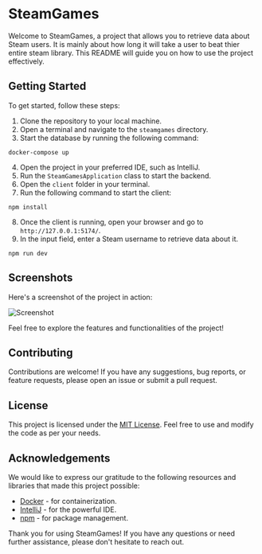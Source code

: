 # SteamGames

Welcome to SteamGames, a project that allows you to retrieve data about Steam users. It is mainly about how long it will take a user to beat thier entire steam library. This README will guide you on how to use the project effectively.

## Getting Started

To get started, follow these steps:

1. Clone the repository to your local machine.
2. Open a terminal and navigate to the `steamgames` directory.
3. Start the database by running the following command:
```
docker-compose up
```
4. Open the project in your preferred IDE, such as IntelliJ.
5. Run the `SteamGamesApplication` class to start the backend.
6. Open the `client` folder in your terminal.
7. Run the following command to start the client:
```
npm install
```
8. Once the client is running, open your browser and go to `http://127.0.0.1:5174/`.
9. In the input field, enter a Steam username to retrieve data about it.
```
npm run dev
```
## Screenshots

Here's a screenshot of the project in action:

![Screenshot](https://github.com/dIB59/steamgames/assets/63118347/ead8bd6f-77c0-41cd-959e-d2360df99fb1)

Feel free to explore the features and functionalities of the project!

## Contributing

Contributions are welcome! If you have any suggestions, bug reports, or feature requests, please open an issue or submit a pull request.

## License

This project is licensed under the [MIT License](LICENSE). Feel free to use and modify the code as per your needs.

## Acknowledgements

We would like to express our gratitude to the following resources and libraries that made this project possible:

- [Docker](https://www.docker.com/) - for containerization.
- [IntelliJ](https://www.jetbrains.com/idea/) - for the powerful IDE.
- [npm](https://www.npmjs.com/) - for package management.

Thank you for using SteamGames! If you have any questions or need further assistance, please don't hesitate to reach out.
